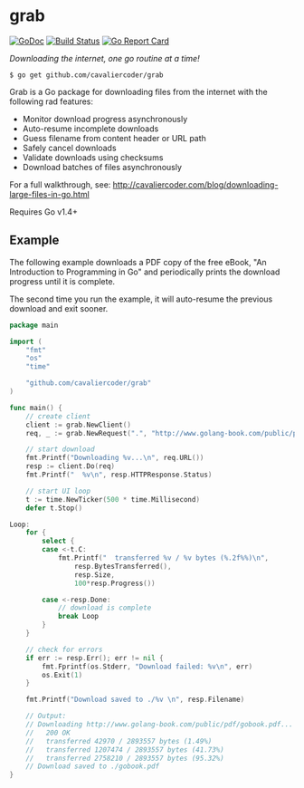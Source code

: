 # grab

[![GoDoc](https://godoc.org/github.com/cavaliercoder/grab?status.svg)](https://godoc.org/github.com/cavaliercoder/grab) [![Build Status](https://travis-ci.org/cavaliercoder/grab.svg)](https://travis-ci.org/cavaliercoder/grab) [![Go Report Card](https://goreportcard.com/badge/github.com/cavaliercoder/grab)](https://goreportcard.com/report/github.com/cavaliercoder/grab)

*Downloading the internet, one go routine at a time!*

	$ go get github.com/cavaliercoder/grab

Grab is a Go package for downloading files from the internet with the following
rad features:

* Monitor download progress asynchronously
* Auto-resume incomplete downloads
* Guess filename from content header or URL path
* Safely cancel downloads
* Validate downloads using checksums
* Download batches of files asynchronously

For a full walkthrough, see:
http://cavaliercoder.com/blog/downloading-large-files-in-go.html

Requires Go v1.4+


## Example

The following example downloads a PDF copy of the free eBook, "An Introduction
to Programming in Go" and periodically prints the download progress until it is
complete.

The second time you run the example, it will auto-resume the previous download
and exit sooner.

```go
package main

import (
	"fmt"
	"os"
	"time"

	"github.com/cavaliercoder/grab"
)

func main() {
	// create client
	client := grab.NewClient()
	req, _ := grab.NewRequest(".", "http://www.golang-book.com/public/pdf/gobook.pdf")

	// start download
	fmt.Printf("Downloading %v...\n", req.URL())
	resp := client.Do(req)
	fmt.Printf("  %v\n", resp.HTTPResponse.Status)

	// start UI loop
	t := time.NewTicker(500 * time.Millisecond)
	defer t.Stop()

Loop:
	for {
		select {
		case <-t.C:
			fmt.Printf("  transferred %v / %v bytes (%.2f%%)\n",
				resp.BytesTransferred(),
				resp.Size,
				100*resp.Progress())

		case <-resp.Done:
			// download is complete
			break Loop
		}
	}

	// check for errors
	if err := resp.Err(); err != nil {
		fmt.Fprintf(os.Stderr, "Download failed: %v\n", err)
		os.Exit(1)
	}

	fmt.Printf("Download saved to ./%v \n", resp.Filename)

	// Output:
	// Downloading http://www.golang-book.com/public/pdf/gobook.pdf...
	//   200 OK
	//   transferred 42970 / 2893557 bytes (1.49%)
	//   transferred 1207474 / 2893557 bytes (41.73%)
	//   transferred 2758210 / 2893557 bytes (95.32%)
	// Download saved to ./gobook.pdf
}
```
